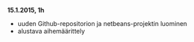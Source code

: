 **15.1.2015, 1h**
  * uuden Github-repositorion ja netbeans-projektin luominen
  * alustava aihemäärittely
